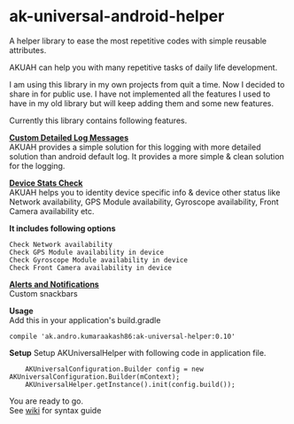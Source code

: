 # ak-universal-android-helper
A helper library to ease the most repetitive codes with simple reusable attributes.

AKUAH can help you with many repetitive tasks of daily life development.

I am using this library in my own projects from quit a time. Now I decided to share in for public use. 
I have not implemented all the features I used to have in my old library but will keep adding them and some new features. 

Currently this library contains following features.

[**Custom Detailed Log Messages**](https://github.com/kumar-aakash86/ak-universal-android-helper/wiki/Custom-Log-Messages)    
AKUAH provides a simple solution for this logging with more detailed solution than android default log. It provides a more simple & clean solution for the logging.
    
[**Device Stats Check**](https://github.com/kumar-aakash86/ak-universal-android-helper/wiki/Device-Stats-Check)    
AKUAH helps you to identity device specific info & device other status like Network availability, GPS Module availability, Gyroscope availability, Front Camera availability etc.

**It includes following options**

    Check Network availability
    Check GPS Module availability in device
    Check Gyroscope Module availability in device
    Check Front Camera availability in device
    
[**Alerts and Notifications**](https://github.com/kumar-aakash86/ak-universal-android-helper/wiki/Alerts-&-Notifications)    
Custom snackbars


**Usage**    
Add this in your application's build.gradle
    
    compile 'ak.andro.kumaraakash86:ak-universal-helper:0.10'


**Setup**
Setup AKUniversalHelper with following code in application file.    

        AKUniversalConfiguration.Builder config = new AKUniversalConfiguration.Builder(mContext);
        AKUniversalHelper.getInstance().init(config.build());

You are ready to go.    
See [wiki](https://github.com/kumar-aakash86/ak-universal-android-helper/wiki) for syntax guide